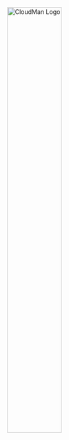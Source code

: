 <div class='center'><img src="/images/galaxy-logos/cloudman-logo.jpg" alt="CloudMan Logo" width="50%" /></div>
<br />
